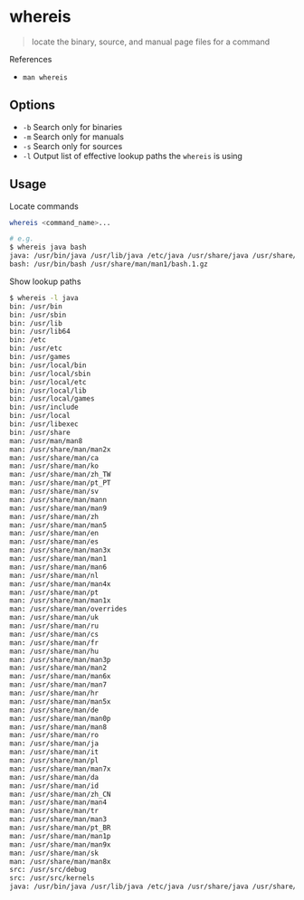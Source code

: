 # whereis

> locate the binary, source, and manual page files for a command

References

* `man whereis`

## Options

* `-b` Search only for binaries
* `-m` Search only for manuals
* `-s` Search only for sources
* `-l` Output list of effective lookup paths the `whereis` is using

## Usage

Locate commands

```bash
whereis <command_name>...

# e.g.
$ whereis java bash
java: /usr/bin/java /usr/lib/java /etc/java /usr/share/java /usr/share/man/man1/java.1
bash: /usr/bin/bash /usr/share/man/man1/bash.1.gz
```

Show lookup paths

```bash
$ whereis -l java
bin: /usr/bin
bin: /usr/sbin
bin: /usr/lib
bin: /usr/lib64
bin: /etc
bin: /usr/etc
bin: /usr/games
bin: /usr/local/bin
bin: /usr/local/sbin
bin: /usr/local/etc
bin: /usr/local/lib
bin: /usr/local/games
bin: /usr/include
bin: /usr/local
bin: /usr/libexec
bin: /usr/share
man: /usr/man/man8
man: /usr/share/man/man2x
man: /usr/share/man/ca
man: /usr/share/man/ko
man: /usr/share/man/zh_TW
man: /usr/share/man/pt_PT
man: /usr/share/man/sv
man: /usr/share/man/mann
man: /usr/share/man/man9
man: /usr/share/man/zh
man: /usr/share/man/man5
man: /usr/share/man/en
man: /usr/share/man/es
man: /usr/share/man/man3x
man: /usr/share/man/man1
man: /usr/share/man/man6
man: /usr/share/man/nl
man: /usr/share/man/man4x
man: /usr/share/man/pt
man: /usr/share/man/man1x
man: /usr/share/man/overrides
man: /usr/share/man/uk
man: /usr/share/man/ru
man: /usr/share/man/cs
man: /usr/share/man/fr
man: /usr/share/man/hu
man: /usr/share/man/man3p
man: /usr/share/man/man2
man: /usr/share/man/man6x
man: /usr/share/man/man7
man: /usr/share/man/hr
man: /usr/share/man/man5x
man: /usr/share/man/de
man: /usr/share/man/man0p
man: /usr/share/man/man8
man: /usr/share/man/ro
man: /usr/share/man/ja
man: /usr/share/man/it
man: /usr/share/man/pl
man: /usr/share/man/man7x
man: /usr/share/man/da
man: /usr/share/man/id
man: /usr/share/man/zh_CN
man: /usr/share/man/man4
man: /usr/share/man/tr
man: /usr/share/man/man3
man: /usr/share/man/pt_BR
man: /usr/share/man/man1p
man: /usr/share/man/man9x
man: /usr/share/man/sk
man: /usr/share/man/man8x
src: /usr/src/debug
src: /usr/src/kernels
java: /usr/bin/java /usr/lib/java /etc/java /usr/share/java /usr/share/man/man1/java.1
```

